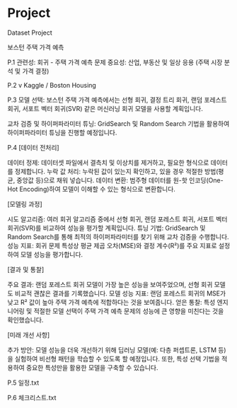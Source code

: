 # Project
Dataset Project

보스턴 주택 가격 예측

P.1
관련성: 회귀 - 주택 가격 예측
문제 중요성: 산업, 부동산 및 일상 응용 (주택 시장 분석 및 가격 결정)

P.2 v
Kaggle / Boston Housing

P.3
모델 선택: 보스턴 주택 가격 예측에서는 선형 회귀, 결정 트리 회귀, 랜덤 포레스트 회귀, 서포트 벡터 회귀(SVR) 같은 머신러닝 회귀 모델을 사용할 계획입니다.

교차 검증 및 하이퍼파라미터 튜닝: GridSearch 및 Random Search 기법을 활용하여 하이퍼파라미터 튜닝을 진행할 예정입니다.

P.4
[데이터 전처리]

데이터 정제: 데이터셋 파일에서 결측치 및 이상치를 제거하고, 필요한 형식으로 데이터를 정제합니다.
누락 값 처리: 누락된 값이 있는지 확인하고, 있을 경우 적절한 방법(평균, 중앙값 등)으로 채워 넣습니다.
데이터 변환: 범주형 데이터를 원-핫 인코딩(One-Hot Encoding)하여 모델이 이해할 수 있는 형식으로 변환합니다.

[모델링 과정]

시도 알고리즘: 여러 회귀 알고리즘 중에서 선형 회귀, 랜덤 포레스트 회귀, 서포트 벡터 회귀(SVR)를 비교하여 성능을 평가할 계획입니다.
튜닝 기법: GridSearch 및 Random Search를 통해 최적의 하이퍼파라미터를 찾기 위해 교차 검증을 수행합니다.
성능 지표: 회귀 문제 특성상 평균 제곱 오차(MSE)와 결정 계수(R²)를 주요 지표로 설정하여 모델 성능을 평가합니다.

[결과 및 통찰]

주요 결과: 랜덤 포레스트 회귀 모델이 가장 높은 성능을 보여주었으며, 선형 회귀 모델도 비교적 괜찮은 결과를 기록했습니다.
모델 성능 지표: 랜덤 포레스트 회귀의 MSE가 낮고 R² 값이 높아 주택 가격 예측에 적합하다는 것을 보여줍니다.
얻은 통찰: 특성 엔지니어링 및 적절한 모델 선택이 주택 가격 예측 문제의 성능에 큰 영향을 미친다는 것을 확인했습니다.

[미래 개선 사항]

추가 방안: 모델 성능을 더욱 개선하기 위해 딥러닝 모델(예: 다층 퍼셉트론, LSTM 등)을 실험하여 비선형 패턴을 학습할 수 있도록 할 예정입니다. 또한, 특성 선택 기법을 적용하여 중요한 특성만을 활용한 모델을 구축할 수 있습니다.

P.5
일정.txt

P.6
체크리스트.txt